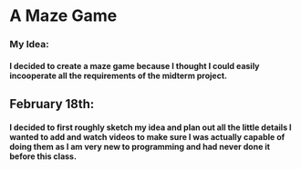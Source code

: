 # A Maze Game
### My Idea:
#### I decided to create a maze game because I thought I could easily incooperate all the requirements of the midterm project.
## February 18th:
#### I decided to first roughly sketch my idea and plan out all the little details I wanted to add and watch videos to make sure I was actually capable of doing them as I am very new to programming and had never done it before this class.
